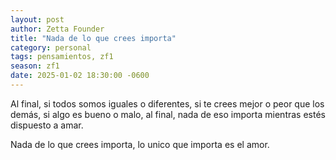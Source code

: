 ```yaml
---
layout: post
author: Zetta Founder
title: "Nada de lo que crees importa"
category: personal
tags: pensamientos, zf1
season: zf1
date: 2025-01-02 18:30:00 -0600
---
```


Al final, si todos somos iguales o diferentes, si te crees mejor o peor que los demás, si algo es bueno o malo, al final, nada de eso importa mientras estés dispuesto a amar.

Nada de lo que crees importa, lo unico que importa es el amor.
